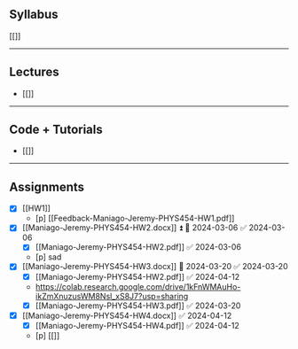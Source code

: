 ## Syllabus
[[]]

---
## Lectures
- [[]]


---
## Code + Tutorials
- [[]]

---
## Assignments
- [x] [[HW1]]
	- [p] [[Feedback-Maniago-Jeremy-PHYS454-HW1.pdf]] 
- [x] [[Maniago-Jeremy-PHYS454-HW2.docx]] ⏫ 📅 2024-03-06 ✅ 2024-03-06
	- [x] [[Maniago-Jeremy-PHYS454-HW2.pdf]] ✅ 2024-03-06
	- [p] sad
- [x] [[Maniago-Jeremy-PHYS454-HW3.docx]] 📅 2024-03-20 ✅ 2024-03-20
	- [x] [[Maniago-Jeremy-PHYS454-HW2.pdf]] ✅ 2024-04-12
	- https://colab.research.google.com/drive/1kFnWMAuHo-ikZmXnuzusWM8Nsl_xS8J7?usp=sharing
	- [x] [[Maniago-Jeremy-PHYS454-HW3.pdf]] ✅ 2024-03-20
- [x] [[Maniago-Jeremy-PHYS454-HW4.docx]] ✅ 2024-04-12
	- [x] [[Maniago-Jeremy-PHYS454-HW4.pdf]] ✅ 2024-04-12
	- [p] [[]]
